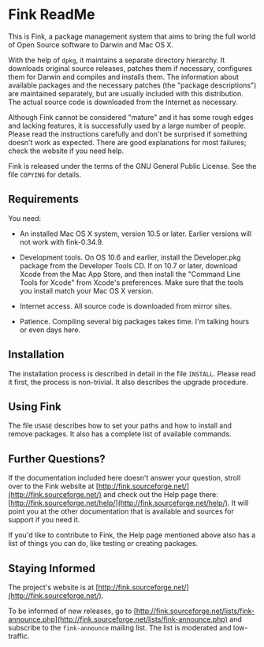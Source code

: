 Fink ReadMe
=============

This is Fink, a package management system that aims to bring the full world of Open Source software to Darwin and Mac OS X.

With the help of `dpkg`, it maintains a separate directory hierarchy. 
It downloads original source releases, patches them if necessary, configures them for Darwin and compiles and installs them. 
The information about available packages and the necessary patches (the "package descriptions") are maintained separately, but are usually included with this distribution.
The actual source code is downloaded from the Internet as necessary.

Although Fink cannot be considered "mature" and it has some rough edges and lacking features, it is successfully used by a large number of people.
Please read the instructions carefully and don't be surprised if something doesn't work as expected. 
There are good explanations for most failures; check the website if you need help.

Fink is released under the terms of the GNU General Public License. 
See the file `COPYING` for details.


Requirements
--------------

You need:

 * An installed Mac OS X system, version 10.5 or later. 
   Earlier versions will not work with fink-0.34.9.

 * Development tools. 
   On OS 10.6 and earlier, install the Developer.pkg package from the Developer Tools CD. 
   If on 10.7 or later, download Xcode from the Mac App Store, and then install the "Command Line Tools for Xcode" from Xcode's preferences.
   Make sure that the tools you install match your Mac OS X version. 

 * Internet access. All source code is downloaded from mirror sites.

 * Patience. Compiling several big packages takes time. 
   I'm talking hours or even days here.



Installation
--------------
The installation process is described in detail in the file `INSTALL`. 
Please read it first, the process is non-trivial. 
It also describes the upgrade procedure.



Using Fink
------------
The file `USAGE` describes how to set your paths and how to install and remove packages. 
It also has a complete list of available commands.



Further Questions?
--------------------
If the documentation included here doesn't answer your question, stroll over to the Fink website at [http://fink.sourceforge.net/](http://fink.sourceforge.net/) and check out the Help page there: [http://fink.sourceforge.net/help/](http://fink.sourceforge.net/help/). 
It will point you at the other documentation that is available and sources for support if you need it.

If you'd like to contribute to Fink, the Help page mentioned above also has a list of things you can do, like testing or creating packages.



Staying Informed
------------------
The project's website is at [http://fink.sourceforge.net/](http://fink.sourceforge.net/).

To be informed of new releases, go to [http://fink.sourceforge.net/lists/fink-announce.php](http://fink.sourceforge.net/lists/fink-announce.php) and subscribe to the
`fink-announce` mailing list. 
The list is moderated and low-traffic.

